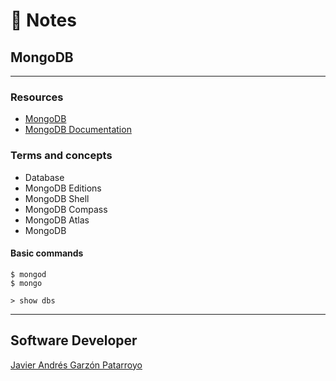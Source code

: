 # :memo: Notes
## MongoDB
- - -
### Resources
* [MongoDB](https://www.mongodb.com/)
* [MongoDB Documentation](https://www.mongodb.com/docs/)
### Terms and concepts
* Database
* MongoDB Editions
* MongoDB Shell
* MongoDB Compass
* MongoDB Atlas
* MongoDB
#### Basic commands

```
$ mongod
$ mongo
```

```
> show dbs
```
- - -
## Software Developer
[Javier Andrés Garzón Patarroyo](https://javierandresgp.com)
